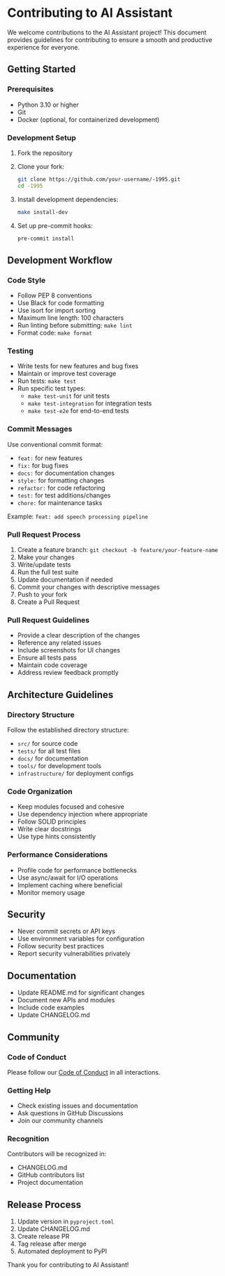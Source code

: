 # Contributing to AI Assistant

We welcome contributions to the AI Assistant project! This document provides guidelines for contributing to ensure a smooth and productive experience for everyone.

## Getting Started

### Prerequisites

- Python 3.10 or higher
- Git
- Docker (optional, for containerized development)

### Development Setup

1. Fork the repository
2. Clone your fork:
   ```bash
   git clone https://github.com/your-username/-1995.git
   cd -1995
   ```

3. Install development dependencies:
   ```bash
   make install-dev
   ```

4. Set up pre-commit hooks:
   ```bash
   pre-commit install
   ```

## Development Workflow

### Code Style

- Follow PEP 8 conventions
- Use Black for code formatting
- Use isort for import sorting
- Maximum line length: 100 characters
- Run linting before submitting: `make lint`
- Format code: `make format`

### Testing

- Write tests for new features and bug fixes
- Maintain or improve test coverage
- Run tests: `make test`
- Run specific test types:
  - `make test-unit` for unit tests
  - `make test-integration` for integration tests
  - `make test-e2e` for end-to-end tests

### Commit Messages

Use conventional commit format:
- `feat:` for new features
- `fix:` for bug fixes
- `docs:` for documentation changes
- `style:` for formatting changes
- `refactor:` for code refactoring
- `test:` for test additions/changes
- `chore:` for maintenance tasks

Example: `feat: add speech processing pipeline`

### Pull Request Process

1. Create a feature branch: `git checkout -b feature/your-feature-name`
2. Make your changes
3. Write/update tests
4. Run the full test suite
5. Update documentation if needed
6. Commit your changes with descriptive messages
7. Push to your fork
8. Create a Pull Request

### Pull Request Guidelines

- Provide a clear description of the changes
- Reference any related issues
- Include screenshots for UI changes
- Ensure all tests pass
- Maintain code coverage
- Address review feedback promptly

## Architecture Guidelines

### Directory Structure

Follow the established directory structure:
- `src/` for source code
- `tests/` for all test files
- `docs/` for documentation
- `tools/` for development tools
- `infrastructure/` for deployment configs

### Code Organization

- Keep modules focused and cohesive
- Use dependency injection where appropriate
- Follow SOLID principles
- Write clear docstrings
- Use type hints consistently

### Performance Considerations

- Profile code for performance bottlenecks
- Use async/await for I/O operations
- Implement caching where beneficial
- Monitor memory usage

## Security

- Never commit secrets or API keys
- Use environment variables for configuration
- Follow security best practices
- Report security vulnerabilities privately

## Documentation

- Update README.md for significant changes
- Document new APIs and modules
- Include code examples
- Update CHANGELOG.md

## Community

### Code of Conduct

Please follow our [Code of Conduct](CODE_OF_CONDUCT.md) in all interactions.

### Getting Help

- Check existing issues and documentation
- Ask questions in GitHub Discussions
- Join our community channels

### Recognition

Contributors will be recognized in:
- CHANGELOG.md
- GitHub contributors list
- Project documentation

## Release Process

1. Update version in `pyproject.toml`
2. Update CHANGELOG.md
3. Create release PR
4. Tag release after merge
5. Automated deployment to PyPI

Thank you for contributing to AI Assistant!